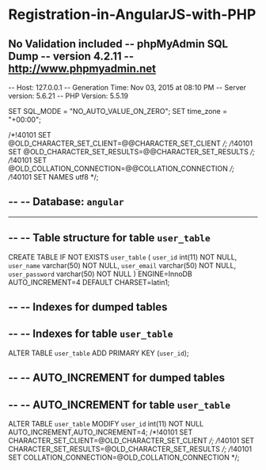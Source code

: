 # Registration-in-AngularJS-with-PHP
No Validation included
-- phpMyAdmin SQL Dump
-- version 4.2.11
-- http://www.phpmyadmin.net
--
-- Host: 127.0.0.1
-- Generation Time: Nov 03, 2015 at 08:10 PM
-- Server version: 5.6.21
-- PHP Version: 5.5.19

SET SQL_MODE = "NO_AUTO_VALUE_ON_ZERO";
SET time_zone = "+00:00";


/*!40101 SET @OLD_CHARACTER_SET_CLIENT=@@CHARACTER_SET_CLIENT */;
/*!40101 SET @OLD_CHARACTER_SET_RESULTS=@@CHARACTER_SET_RESULTS */;
/*!40101 SET @OLD_COLLATION_CONNECTION=@@COLLATION_CONNECTION */;
/*!40101 SET NAMES utf8 */;

--
-- Database: `angular`
--

-- --------------------------------------------------------

--
-- Table structure for table `user_table`
--

CREATE TABLE IF NOT EXISTS `user_table` (
`user_id` int(11) NOT NULL,
  `user_name` varchar(50) NOT NULL,
  `user_email` varchar(50) NOT NULL,
  `user_password` varchar(50) NOT NULL
) ENGINE=InnoDB AUTO_INCREMENT=4 DEFAULT CHARSET=latin1;

--
-- Indexes for dumped tables
--

--
-- Indexes for table `user_table`
--
ALTER TABLE `user_table`
 ADD PRIMARY KEY (`user_id`);

--
-- AUTO_INCREMENT for dumped tables
--

--
-- AUTO_INCREMENT for table `user_table`
--
ALTER TABLE `user_table`
MODIFY `user_id` int(11) NOT NULL AUTO_INCREMENT,AUTO_INCREMENT=4;
/*!40101 SET CHARACTER_SET_CLIENT=@OLD_CHARACTER_SET_CLIENT */;
/*!40101 SET CHARACTER_SET_RESULTS=@OLD_CHARACTER_SET_RESULTS */;
/*!40101 SET COLLATION_CONNECTION=@OLD_COLLATION_CONNECTION */;
